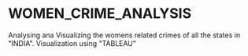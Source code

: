 # WOMEN_CRIME_ANALYSIS
Analysing ana Visualizing the womens related crimes of all the states in "INDIA".
Visualization using "TABLEAU"
